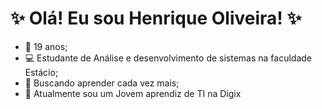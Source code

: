 # ✨ **Olá! Eu sou Henrique Oliveira!** ✨
-  🎂 19 anos;
-  💻 Estudante de Análise e desenvolvimento de sistemas na faculdade Estácio;
-  🌱 Buscando aprender cada vez mais;
-  🔭 Atualmente sou um Jovem aprendiz de TI na Digix

